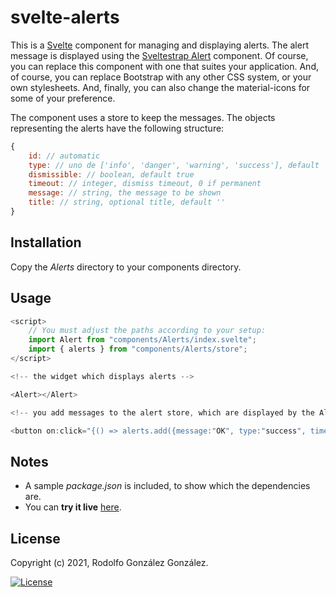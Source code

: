 # svelte-alerts

This is a [Svelte](https://svelte.dev/) component for managing and displaying alerts. The alert message is displayed using the [Sveltestrap Alert](https://sveltestrap.js.org/?path=/story/components--alert) component. Of course, you can replace this component with one that suites your application. And, of course, you can replace Bootstrap with any other CSS system, or your own stylesheets. And, finally, you can also change the material-icons for some of your preference.

The component uses a store to keep the messages. The objects representing the alerts have the following structure:

```javascript
{
    id: // automatic
    type: // uno de ['info', 'danger', 'warning', 'success'], default 'info'
    dismissible: // boolean, default true
    timeout: // integer, dismiss timeout, 0 if permanent
    message: // string, the message to be shown
    title: // string, optional title, default ''
}
```

## Installation

Copy the *Alerts* directory to your components directory.

## Usage

```javascript
<script>
    // You must adjust the paths according to your setup:
	import Alert from "components/Alerts/index.svelte";
	import { alerts } from "components/Alerts/store";
</script>

<!-- the widget which displays alerts -->

<Alert></Alert>

<!-- you add messages to the alert store, which are displayed by the Alert widget -->

<button on:click="{() => alerts.add({message:"OK", type:"success", timeout:5000})}" class="btn btn-success">OK</button>
```

## Notes

* A sample *package.json* is included, to show which the dependencies are.
* You can **try it live** [here](https://svelte.dev/repl/f2b3c33763e34908aabf436c9c02c07f).

## License

Copyright (c) 2021, Rodolfo González González.

[![License](https://img.shields.io/badge/License-BSD_3--Clause-blue.svg)](https://opensource.org/licenses/BSD-3-Clause)
